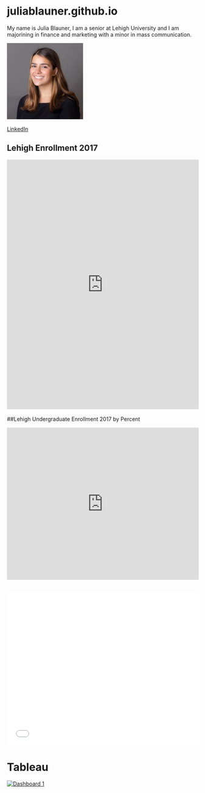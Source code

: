 # juliablauner.github.io




My name is Julia Blauner, I am a senior at Lehigh University and I am majorining in finance and marketing with a minor in mass communication. 






![JuliaBlaunerProfilePhoto](https://github.com/juliablauner/juliablauner.github.io/blob/main/1598375112483.jpg?raw=true)








[LinkedIn](https://www.linkedin.com/in/juliablauner/)









## Lehigh Enrollment 2017 
<iframe title="Lehigh Enrollment 2017" aria-label="chart" id="datawrapper-chart-kIFvl" src="https://datawrapper.dwcdn.net/kIFvl/1/" scrolling="no" frameborder="0" style="width: 0; min-width: 100% !important; border: none;" height="656"></iframe><script type="text/javascript">!function(){"use strict";window.addEventListener("message",(function(a){if(void 0!==a.data["datawrapper-height"])for(var e in a.data["datawrapper-height"]){var t=document.getElementById("datawrapper-chart-"+e)||document.querySelector("iframe[src*='"+e+"']");t&&(t.style.height=a.data["datawrapper-height"][e]+"px")}}))}();
</script> 






##Lehigh Undergraduate Enrollment 2017 by Percent
<iframe title="Lehigh Undergraduate Enrollment 2017" aria-label="Interactive line chart" id="datawrapper-chart-GCAZp" src="https://datawrapper.dwcdn.net/GCAZp/1/" scrolling="no" frameborder="0" style="width: 0; min-width: 100% !important; border: none;" height="400"></iframe><script type="text/javascript">!function(){"use strict";window.addEventListener("message",(function(a){if(void 0!==a.data["datawrapper-height"])for(var e in a.data["datawrapper-height"]){var t=document.getElementById("datawrapper-chart-"+e)||document.querySelector("iframe[src*='"+e+"']");t&&(t.style.height=a.data["datawrapper-height"][e]+"px")}}))}();
</script>





## <style>.embed-container {position: relative; padding-bottom: 80%; height: 0; max-width: 100%;} .embed-container iframe, .embed-container object,.embed-container iframe{position: absolute;top: 0; left: 0; width: 100%; height: 100%;} small{position: absolute; z-index: 40; bottom: 0; margin-bottom: -15px;}</style><div class="embed-container"><iframe width="500" height="400" frameborder="0" scrolling="no" marginheight="0" marginwidth="0" title="March Madness Twitter Data" src="//lu.maps.arcgis.com/apps/Embed/index.html?webmap=57203d61370843919b4d130ea622cd7c&extent=-144.2755,6.1395,-47.5958,51.8351&zoom=true&previewImage=false&scale=true&disable_scroll=true&theme=light"></iframe></div>





# Tableau 
<div class='tableauPlaceholder' id='viz1618340161293' style='position: relative'><noscript><a href='#'><img alt='Dashboard 1 ' src='https:&#47;&#47;public.tableau.com&#47;static&#47;images&#47;Fo&#47;FoodSalesProject&#47;Dashboard1&#47;1_rss.png' style='border: none' /></a></noscript><object class='tableauViz'  style='display:none;'><param name='host_url' value='https%3A%2F%2Fpublic.tableau.com%2F' /> <param name='embed_code_version' value='3' /> <param name='site_root' value='' /><param name='name' value='FoodSalesProject&#47;Dashboard1' /><param name='tabs' value='no' /><param name='toolbar' value='yes' /><param name='static_image' value='https:&#47;&#47;public.tableau.com&#47;static&#47;images&#47;Fo&#47;FoodSalesProject&#47;Dashboard1&#47;1.png' /> <param name='animate_transition' value='yes' /><param name='display_static_image' value='yes' /><param name='display_spinner' value='yes' /><param name='display_overlay' value='yes' /><param name='display_count' value='yes' /><param name='language' value='en' /><param name='filter' value='publish=yes' /></object></div><script type='text/javascript'>var divElement = document.getElementById('viz1618340161293');var vizElement = divElement.getElementsByTagName('object')[0];if ( divElement.offsetWidth > 800 ) { vizElement.style.width='100%';vizElement.style.height=(divElement.offsetWidth*0.75)+'px';} else if ( divElement.offsetWidth > 500 ) { vizElement.style.width='100%';vizElement.style.height=(divElement.offsetWidth*0.75)+'px';} else { vizElement.style.width='100%';vizElement.style.height='777px';}var scriptElement = document.createElement('script'); scriptElement.src = 'https://public.tableau.com/javascripts/api/viz_v1.js'; vizElement.parentNode.insertBefore(scriptElement, vizElement);</script>
